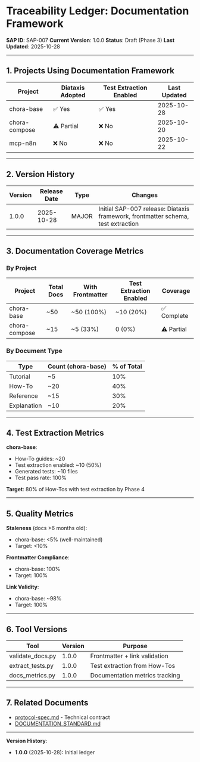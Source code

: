 # Traceability Ledger: Documentation Framework

**SAP ID**: SAP-007
**Current Version**: 1.0.0
**Status**: Draft (Phase 3)
**Last Updated**: 2025-10-28

---

## 1. Projects Using Documentation Framework

| Project | Diataxis Adopted | Test Extraction Enabled | Last Updated |
|---------|------------------|-------------------------|--------------|
| chora-base | ✅ Yes | ✅ Yes | 2025-10-28 |
| chora-compose | ⚠️ Partial | ❌ No | 2025-10-20 |
| mcp-n8n | ❌ No | ❌ No | 2025-10-22 |

---

## 2. Version History

| Version | Release Date | Type | Changes |
|---------|--------------|------|---------|
| 1.0.0 | 2025-10-28 | MAJOR | Initial SAP-007 release: Diataxis framework, frontmatter schema, test extraction |

---

## 3. Documentation Coverage Metrics

### By Project

| Project | Total Docs | With Frontmatter | Test Extraction Enabled | Coverage |
|---------|------------|------------------|-------------------------|----------|
| chora-base | ~50 | ~50 (100%) | ~10 (20%) | ✅ Complete |
| chora-compose | ~15 | ~5 (33%) | 0 (0%) | ⚠️ Partial |

### By Document Type

| Type | Count (chora-base) | % of Total |
|------|--------------------|------------|
| Tutorial | ~5 | 10% |
| How-To | ~20 | 40% |
| Reference | ~15 | 30% |
| Explanation | ~10 | 20% |

---

## 4. Test Extraction Metrics

**chora-base**:
- How-To guides: ~20
- Test extraction enabled: ~10 (50%)
- Generated tests: ~10 files
- Test pass rate: 100%

**Target**: 80% of How-Tos with test extraction by Phase 4

---

## 5. Quality Metrics

**Staleness** (docs >6 months old):
- chora-base: <5% (well-maintained)
- Target: <10%

**Frontmatter Compliance**:
- chora-base: 100%
- Target: 100%

**Link Validity**:
- chora-base: ~98%
- Target: 100%

---

## 6. Tool Versions

| Tool | Version | Purpose |
|------|---------|---------|
| validate_docs.py | 1.0.0 | Frontmatter + link validation |
| extract_tests.py | 1.0.0 | Test extraction from How-Tos |
| docs_metrics.py | 1.0.0 | Documentation metrics tracking |

---

## 7. Related Documents

- [protocol-spec.md](protocol-spec.md) - Technical contract
- [DOCUMENTATION_STANDARD.md](/static-template/DOCUMENTATION_STANDARD.md)

---

**Version History**:
- **1.0.0** (2025-10-28): Initial ledger
